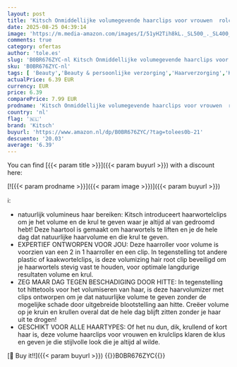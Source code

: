 ```yaml
---
layout: post
title: 'Kitsch Onmiddellijke volumegevende haarclips voor vrouwen  rolclips voor volume  krullen en wortellift voor alle haartypes  volumiserende haarwortelclips voor moeiteloze krullen die lang meegaan '
date: 2025-08-25 04:39:14
image: 'https://m.media-amazon.com/images/I/51yH2Tih8kL._SL500_._SL400_.jpg'
comments: true
category: ofertas
author: 'tole.es'
slug: 'B0BR676ZYC-nl Kitsch Onmiddellijke volumegevende haarclips voor vrouwen...'
sku: 'B0BR676ZYC-nl'
tags: [ 'Beauty','Beauty & persoonlijke verzorging','Haarverzorging','Krulspelden','Stylinginstrumenten voor haar','kitsch','🇳🇱', ]
actualPrice: 6.39 EUR
currency: EUR
price: 6.39
comparePrice: 7.99 EUR
prodname: 'Kitsch Onmiddellijke volumegevende haarclips voor vrouwen  rolclips voor volume  krullen en wortellift voor alle haartypes  volumiserende haarwortelclips voor moeiteloze krullen die lang meegaan '
country: 'nl'
flag: '🇳🇱'
brand: 'Kitsch'
buyurl: 'https://www.amazon.nl/dp/B0BR676ZYC/?tag=tolees0b-21'
descuento: '20.03'
average: '6.39'
---
```


You can find [{{< param title >}}]({{< param buyurl >}}) with a discount here:

[![{{< param prodname >}}]({{< param image >}})]({{< param buyurl >}})

ℹ️:

- natuurlijk volumineus haar bereiken: Kitsch introduceert haarwortelclips om je het volume en de krul te geven waar je altijd al van gedroomd hebt! Deze haartool is gemaakt om haarwortels te liften en je de hele dag dat natuurlijke haarvolume en die krul te geven.
- EXPERTIEF ONTWORPEN VOOR JOU: Deze haarroller voor volume is voorzien van een 2 in 1 haarroller en een clip. In tegenstelling tot andere plastic of kaakwortelclips, is deze volumizing hair root clip beveiligd om je haarwortels stevig vast te houden, voor optimale langdurige resultaten volume en krul.
- ZEG MAAR DAG TEGEN BESCHADIGING DOOR HITTE: In tegenstelling tot hittetools voor het volumiseren van haar, is deze haarvolumizer met clips ontworpen om je dat natuurlijke volume te geven zonder de mogelijke schade door uitgebreide blootstelling aan hitte. Creëer volume op je kruin en krullen overal dat de hele dag blijft zitten zonder je haar uit te drogen!
- GESCHIKT VOOR ALLE HAARTYPES: Of het nu dun, dik, krullend of kort haar is, deze volume haarclips voor vrouwen en krulclips klaren de klus en geven je die stijlvolle look die je altijd al wilde.

[🛒 Buy it!!]({{< param buyurl >}})
{{<world>}}B0BR676ZYC{{</world>}}
